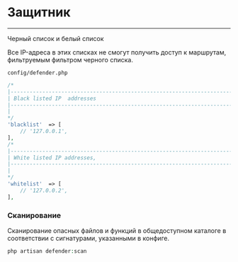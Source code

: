 # Защитник
----------

Черный список и белый список

Все IP-адреса в этих списках не смогут получить доступ к маршрутам, фильтруемым фильтром черного списка.

`config/defender.php`

```php
/*
|--------------------------------------------------------------------------
| Black listed IP  addresses
|--------------------------------------------------------------------------
|
*/
'blacklist'  => [
    // '127.0.0.1',
],
/*
|--------------------------------------------------------------------------
| White listed IP addresses,
|--------------------------------------------------------------------------
|
*/
'whitelist'  => [
    // '127.0.0.2',
],
```

### Сканирование

Сканирование опасных файлов и функций в общедоступном каталоге в соответствии с сигнатурами, указанными в конфиге.
```php
php artisan defender:scan
```

